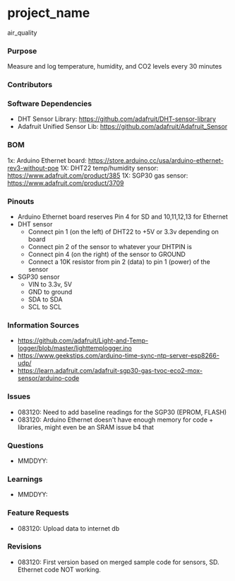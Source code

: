 # project_name
air_quality

### Purpose
Measure and log temperature, humidity, and CO2 levels every 30 minutes

### Contributors

### Software Dependencies
- DHT Sensor Library: https://github.com/adafruit/DHT-sensor-library
- Adafruit Unified Sensor Lib: https://github.com/adafruit/Adafruit_Sensor

### BOM
1x: Arduino Ethernet board: https://store.arduino.cc/usa/arduino-ethernet-rev3-without-poe
1X: DHT22 temp/humidity sensor: https://www.adafruit.com/product/385
1X: SGP30 gas sensor: https://www.adafruit.com/product/3709

### Pinouts
- Arduino Ethernet board reserves Pin 4 for SD and 10,11,12,13 for Ethernet
- DHT sensor
	- Connect pin 1 (on the left) of DHT22 to +5V or 3.3v depending on board
	- Connect pin 2 of the sensor to whatever your DHTPIN is
	- Connect pin 4 (on the right) of the sensor to GROUND
	- Connect a 10K resistor from pin 2 (data) to pin 1 (power) of the sensor
- SGP30 sensor
	- VIN to 3.3v, 5V
	- GND to ground
	- SDA to SDA
	- SCL to SCL

### Information Sources
- https://github.com/adafruit/Light-and-Temp-logger/blob/master/lighttemplogger.ino
- https://www.geekstips.com/arduino-time-sync-ntp-server-esp8266-udp/
- https://learn.adafruit.com/adafruit-sgp30-gas-tvoc-eco2-mox-sensor/arduino-code

### Issues
- 083120: Need to add baseline readings for the SGP30 (EPROM, FLASH)
- 083120: Arduino Ethernet doesn't have enough memory for code + libraries, might even be an SRAM issue b4 that

### Questions
- MMDDYY:

### Learnings
- MMDDYY:

### Feature Requests
- 083120: Upload data to internet db

### Revisions
- 083120: First version based on merged sample code for sensors, SD. Ethernet code NOT working.
